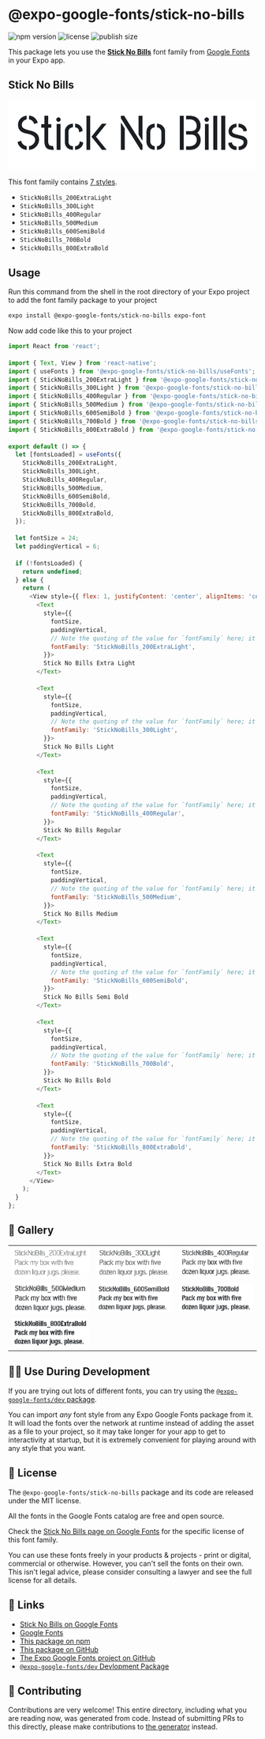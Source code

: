 # @expo-google-fonts/stick-no-bills

![npm version](https://flat.badgen.net/npm/v/@expo-google-fonts/stick-no-bills)
![license](https://flat.badgen.net/github/license/expo/google-fonts)
![publish size](https://flat.badgen.net/packagephobia/install/@expo-google-fonts/stick-no-bills)

This package lets you use the [**Stick No Bills**](https://fonts.google.com/specimen/Stick+No+Bills) font family from [Google Fonts](https://fonts.google.com/) in your Expo app.

## Stick No Bills

![Stick No Bills](./font-family.png)

This font family contains [7 styles](#-gallery).

- `StickNoBills_200ExtraLight`
- `StickNoBills_300Light`
- `StickNoBills_400Regular`
- `StickNoBills_500Medium`
- `StickNoBills_600SemiBold`
- `StickNoBills_700Bold`
- `StickNoBills_800ExtraBold`

## Usage

Run this command from the shell in the root directory of your Expo project to add the font family package to your project
```sh
expo install @expo-google-fonts/stick-no-bills expo-font
```

Now add code like this to your project
```js
import React from 'react';

import { Text, View } from 'react-native';
import { useFonts } from '@expo-google-fonts/stick-no-bills/useFonts';
import { StickNoBills_200ExtraLight } from '@expo-google-fonts/stick-no-bills/200ExtraLight';
import { StickNoBills_300Light } from '@expo-google-fonts/stick-no-bills/300Light';
import { StickNoBills_400Regular } from '@expo-google-fonts/stick-no-bills/400Regular';
import { StickNoBills_500Medium } from '@expo-google-fonts/stick-no-bills/500Medium';
import { StickNoBills_600SemiBold } from '@expo-google-fonts/stick-no-bills/600SemiBold';
import { StickNoBills_700Bold } from '@expo-google-fonts/stick-no-bills/700Bold';
import { StickNoBills_800ExtraBold } from '@expo-google-fonts/stick-no-bills/800ExtraBold';

export default () => {
  let [fontsLoaded] = useFonts({
    StickNoBills_200ExtraLight,
    StickNoBills_300Light,
    StickNoBills_400Regular,
    StickNoBills_500Medium,
    StickNoBills_600SemiBold,
    StickNoBills_700Bold,
    StickNoBills_800ExtraBold,
  });

  let fontSize = 24;
  let paddingVertical = 6;

  if (!fontsLoaded) {
    return undefined;
  } else {
    return (
      <View style={{ flex: 1, justifyContent: 'center', alignItems: 'center' }}>
        <Text
          style={{
            fontSize,
            paddingVertical,
            // Note the quoting of the value for `fontFamily` here; it expects a string!
            fontFamily: 'StickNoBills_200ExtraLight',
          }}>
          Stick No Bills Extra Light
        </Text>

        <Text
          style={{
            fontSize,
            paddingVertical,
            // Note the quoting of the value for `fontFamily` here; it expects a string!
            fontFamily: 'StickNoBills_300Light',
          }}>
          Stick No Bills Light
        </Text>

        <Text
          style={{
            fontSize,
            paddingVertical,
            // Note the quoting of the value for `fontFamily` here; it expects a string!
            fontFamily: 'StickNoBills_400Regular',
          }}>
          Stick No Bills Regular
        </Text>

        <Text
          style={{
            fontSize,
            paddingVertical,
            // Note the quoting of the value for `fontFamily` here; it expects a string!
            fontFamily: 'StickNoBills_500Medium',
          }}>
          Stick No Bills Medium
        </Text>

        <Text
          style={{
            fontSize,
            paddingVertical,
            // Note the quoting of the value for `fontFamily` here; it expects a string!
            fontFamily: 'StickNoBills_600SemiBold',
          }}>
          Stick No Bills Semi Bold
        </Text>

        <Text
          style={{
            fontSize,
            paddingVertical,
            // Note the quoting of the value for `fontFamily` here; it expects a string!
            fontFamily: 'StickNoBills_700Bold',
          }}>
          Stick No Bills Bold
        </Text>

        <Text
          style={{
            fontSize,
            paddingVertical,
            // Note the quoting of the value for `fontFamily` here; it expects a string!
            fontFamily: 'StickNoBills_800ExtraBold',
          }}>
          Stick No Bills Extra Bold
        </Text>
      </View>
    );
  }
};

```

## 🔡 Gallery


||||
|-|-|-|
|![StickNoBills_200ExtraLight](.//200ExtraLight/StickNoBills_200ExtraLight.ttf.png)|![StickNoBills_300Light](.//300Light/StickNoBills_300Light.ttf.png)|![StickNoBills_400Regular](.//400Regular/StickNoBills_400Regular.ttf.png)||
|![StickNoBills_500Medium](.//500Medium/StickNoBills_500Medium.ttf.png)|![StickNoBills_600SemiBold](.//600SemiBold/StickNoBills_600SemiBold.ttf.png)|![StickNoBills_700Bold](.//700Bold/StickNoBills_700Bold.ttf.png)||
|![StickNoBills_800ExtraBold](.//800ExtraBold/StickNoBills_800ExtraBold.ttf.png)||||


## 👩‍💻 Use During Development

If you are trying out lots of different fonts, you can try using the [`@expo-google-fonts/dev` package](https://github.com/freeboub/google-fonts/tree/master/font-packages/dev#readme).

You can import *any* font style from any Expo Google Fonts package from it. It will load the fonts
over the network at runtime instead of adding the asset as a file to your project, so it may take longer
for your app to get to interactivity at startup, but it is extremely convenient
for playing around with any style that you want.

## 📖 License

The `@expo-google-fonts/stick-no-bills` package and its code are released under the MIT license.

All the fonts in the Google Fonts catalog are free and open source.

Check the [Stick No Bills page on Google Fonts](https://fonts.google.com/specimen/Stick+No+Bills) for the specific license of this font family.

You can use these fonts freely in your products & projects - print or digital, commercial or otherwise. However, you can't sell the fonts on their own. This isn't legal advice, please consider consulting a lawyer and see the full license for all details.

## 🔗 Links

- [Stick No Bills on Google Fonts](https://fonts.google.com/specimen/Stick+No+Bills)
- [Google Fonts](https://fonts.google.com/)
- [This package on npm](https://www.npmjs.com/package/@expo-google-fonts/stick-no-bills)
- [This package on GitHub](https://github.com/freeboub/google-fonts/tree/master/font-packages/stick-no-bills)
- [The Expo Google Fonts project on GitHub](https://github.com/freeboub/google-fonts)
- [`@expo-google-fonts/dev` Devlopment Package](https://github.com/freeboub/google-fonts/tree/master/font-packages/dev)

## 🤝 Contributing

Contributions are very welcome! This entire directory, including what you are reading now, was generated from code. Instead of submitting PRs to this directly, please make contributions to [the generator](https://github.com/freeboub/google-fonts/tree/master/packages/generator) instead.
